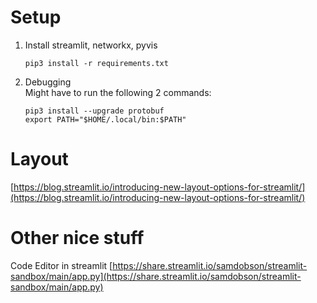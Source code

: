 # Setup

1. Install streamlit, networkx, pyvis
   ```
   pip3 install -r requirements.txt
   ```
2. Debugging  
   Might have to run the following 2 commands:
   ```
   pip3 install --upgrade protobuf
   export PATH="$HOME/.local/bin:$PATH"
   ```

# Layout

[https://blog.streamlit.io/introducing-new-layout-options-for-streamlit/](https://blog.streamlit.io/introducing-new-layout-options-for-streamlit/)

# Other nice stuff

Code Editor in streamlit
[https://share.streamlit.io/samdobson/streamlit-sandbox/main/app.py](https://share.streamlit.io/samdobson/streamlit-sandbox/main/app.py)
